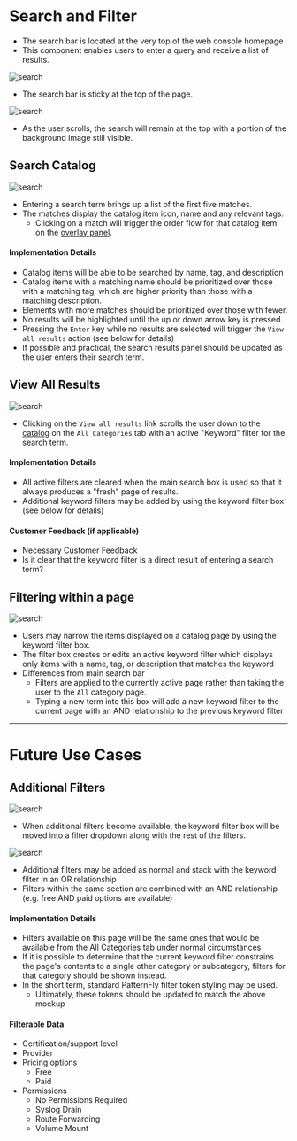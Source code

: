 # Search and Filter

- The search bar is located at the very top of the web console homepage
- This component enables users to enter a query and receive a list of results.


![search](img/OpenShift-Next-Homepage-AllCat-Getting-Started.png)
- The search bar is sticky at the top of the page.

![search](img/search-02.png)
- As the user scrolls, the search will remain at the top with a portion of the background image still visible.

## Search Catalog

![search](img/search-03.png)
- Entering a search term brings up a list of the first five matches.
- The matches display the catalog item icon, name and any relevant tags.
	- Clicking on a match will trigger the order flow for that catalog item on the [overlay panel](http://openshift.github.io/openshift-origin-design/web-console/4-patterns/overlay-panel).


#### Implementation Details
- Catalog items will be able to be searched by name, tag, and description
- Catalog items with a matching name should be prioritized over those with a matching tag, which are higher priority than those with a matching description.
- Elements with more matches should be prioritized over those with fewer.
- No results will be highlighted until the up or down arrow key is pressed.
- Pressing the `Enter` key while no results are selected will trigger the `View all results` action (see below for details)
- If possible and practical, the search results panel should be updated as the user enters their search term.


## View All Results
![search](img/search-04.png)
- Clicking on the `View all results` link scrolls the user down to the [catalog](http://openshift.github.io/openshift-origin-design/web-console/1-homepage/catalog) on the `All Categories` tab with an active "Keyword" filter for the search term.

#### Implementation Details
- All active filters are cleared when the main search box is used so that it always produces a "fresh" page of results.
- Additional keyword filters may be added by using the keyword filter box (see below for details)

#### Customer Feedback (if applicable)
- Necessary Customer Feedback
- Is it clear that the keyword filter is a direct result of entering a search term?

## Filtering within a page
![search](img/search-05.png)
- Users may narrow the items displayed on a catalog page by using the keyword filter box.
- The filter box creates or edits an active keyword filter which displays only items with a name, tag, or description that matches the keyword
- Differences from main search bar
	- Filters are applied to the currently active page rather than taking the user to the `All` category page.
	- Typing a new term into this box will add a new keyword filter to the current page with an AND relationship to the previous keyword filter

**********

# Future Use Cases

## Additional Filters
![search](img/search-06.png)
- When additional filters become available, the keyword filter box will be moved into a filter dropdown along with the rest of the filters.

![search](img/search-07.png)
- Additional filters may be added as normal and stack with the keyword filter in an OR relationship
- Filters within the same section are combined with an AND relationship (e.g. free AND paid options are available)

#### Implementation Details
- Filters available on this page will be the same ones that would be available from the All Categories tab under normal circumstances
- If it is possible to determine that the current keyword filter constrains the page's contents to a single other category or subcategory, filters for that category should be shown instead.
- In the short term, standard PatternFly filter token styling may be used.
	- Ultimately, these tokens should be updated to match the above mockup

#### Filterable Data
- Certification/support level
- Provider
- Pricing options
	- Free
	- Paid
- Permissions
	- No Permissions Required
	- Syslog Drain
	- Route Forwarding
	- Volume Mount
